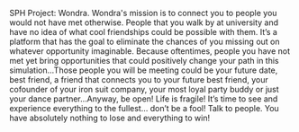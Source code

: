 SPH Project: Wondra.
Wondra's mission is to connect you to people you would not have met otherwise. People that you walk by at university and have no idea of what cool friendships could be possible with them. It’s a platform that has the goal to eliminate the chances of you missing out on whatever opportunity imaginable. Because oftentimes, people you have not met yet bring opportunities that could positively change your path in this simulation…Those people you will be meeting could be your future date, best friend, a friend that connects you to your future best friend, your cofounder of your iron suit company, your most loyal party buddy or just your dance partner…Anyway, be open! Life is fragile! It’s time to see and experience everything to the fullest… don’t be a fool! Talk to people. You have absolutely nothing to lose and everything to win!
